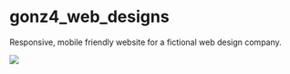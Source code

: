# gonz4_web_designs
Responsive, mobile friendly website for a fictional web design company.

<img src="https://github.com/gonzalo-fuente/gonz4_web_designs/blob/main/gonz4_Web_Designs.gif"/>
